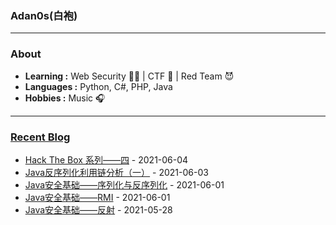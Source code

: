 ### Adan0s(白袍) 

---------------------------------------------------------------------------------------------------------------------------------------------------------------------------------

### About

-  **Learning :** Web Security :man_student: | CTF :checkered_flag: | Red Team :smiling_imp:
-  **Languages :** Python, C#, PHP, Java 
-  **Hobbies :** Music :headphones:
<script src="https://www.hackthebox.eu/badge/264981"></script>

---------------------------------------------------------------------------------------------------------------------------------------------------------------------------------

### [Recent Blog](https://eviladan0s.github.io/)

- [Hack The Box 系列——四](https://eviladan0s.github.io/2021/06/04/hackthebox-wp-4/) - 2021-06-04
- [Java反序列化利用链分析（一）](https://eviladan0s.github.io/2021/06/03/java-serialization-gadget-1/) - 2021-06-03
- [Java安全基础——序列化与反序列化](https://eviladan0s.github.io/2021/06/01/java-base-serialization/) - 2021-06-01
- [Java安全基础——RMI](https://eviladan0s.github.io/2021/06/01/java-base-rmi/) - 2021-06-01
- [Java安全基础——反射](https://eviladan0s.github.io/2021/05/28/java-base-reflect/) - 2021-05-28
